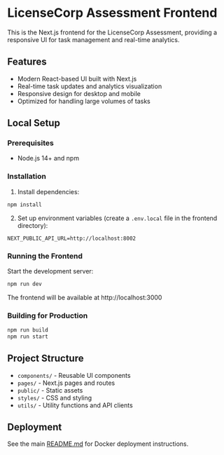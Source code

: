 # LicenseCorp Assessment Frontend

This is the Next.js frontend for the LicenseCorp Assessment, providing a responsive UI for task management and real-time analytics.

## Features

- Modern React-based UI built with Next.js
- Real-time task updates and analytics visualization
- Responsive design for desktop and mobile
- Optimized for handling large volumes of tasks

## Local Setup

### Prerequisites

- Node.js 14+ and npm

### Installation

1. Install dependencies:

```bash
npm install
```

2. Set up environment variables (create a `.env.local` file in the frontend directory):

```
NEXT_PUBLIC_API_URL=http://localhost:8002
```

### Running the Frontend

Start the development server:

```bash
npm run dev
```

The frontend will be available at http://localhost:3000

### Building for Production

```bash
npm run build
npm run start
```

## Project Structure

- `components/` - Reusable UI components
- `pages/` - Next.js pages and routes
- `public/` - Static assets
- `styles/` - CSS and styling
- `utils/` - Utility functions and API clients

## Deployment

See the main [README.md](../README.md) for Docker deployment instructions.
